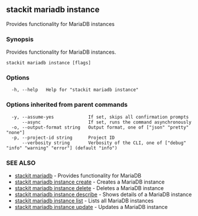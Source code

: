 ## stackit mariadb instance

Provides functionality for MariaDB instances

### Synopsis

Provides functionality for MariaDB instances.

```
stackit mariadb instance [flags]
```

### Options

```
  -h, --help   Help for "stackit mariadb instance"
```

### Options inherited from parent commands

```
  -y, --assume-yes             If set, skips all confirmation prompts
      --async                  If set, runs the command asynchronously
  -o, --output-format string   Output format, one of ["json" "pretty" "none"]
  -p, --project-id string      Project ID
      --verbosity string       Verbosity of the CLI, one of ["debug" "info" "warning" "error"] (default "info")
```

### SEE ALSO

* [stackit mariadb](./stackit_mariadb.md)	 - Provides functionality for MariaDB
* [stackit mariadb instance create](./stackit_mariadb_instance_create.md)	 - Creates a MariaDB instance
* [stackit mariadb instance delete](./stackit_mariadb_instance_delete.md)	 - Deletes a MariaDB instance
* [stackit mariadb instance describe](./stackit_mariadb_instance_describe.md)	 - Shows details  of a MariaDB instance
* [stackit mariadb instance list](./stackit_mariadb_instance_list.md)	 - Lists all MariaDB instances
* [stackit mariadb instance update](./stackit_mariadb_instance_update.md)	 - Updates a MariaDB instance

